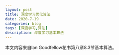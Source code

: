 ```yaml
---
layout: post
title: 深度学习优化算法
date: 2020-7-19
categories: blog
tags: [深度学习,算法]
description: 深度学习基本算法
---
```


本文内容来自Ian Goodfellow花书第八章8.3节基本算法。
